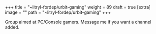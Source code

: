
+++
title = "~litryl-fordep/urbit-gaming"
weight = 89
draft = true
[extra]
image = ""
path = "~litryl-fordep/urbit-gaming"
+++

Group aimed at PC/Console gamers.  Message me if you want a channel added.
